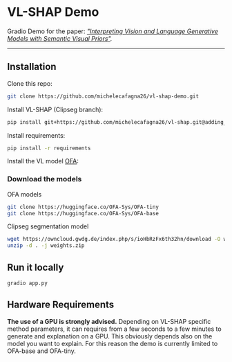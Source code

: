 # VL-SHAP Demo

Gradio Demo for the paper: *["Interpreting Vision and Language Generative Models with Semantic Visual Priors"](https://arxiv.org/abs/2304.14986).*

---

## Installation

Clone this repo:
```bash
git clone https://github.com/michelecafagna26/vl-shap-demo.git
```
Install VL-SHAP (Clipseg branch):
```bash
pip install git+https://github.com/michelecafagna26/vl-shap.git@adding_clipseg#egg=semshap
```
Install requirements:
```bash
pip install -r requirements
```
Install the VL model [OFA](https://github.com/OFA-Sys/OFA/blob/feature/add_transformers/transformers.md):

### Download the models

OFA models
```bash
git clone https://huggingface.co/OFA-Sys/OFA-tiny 
git clone https://huggingface.co/OFA-Sys/OFA-base
```

Clipseg segmentation model
```bash
wget https://owncloud.gwdg.de/index.php/s/ioHbRzFx6th32hn/download -O weights.zip
unzip -d . -j weights.zip
```

## Run it locally

```bash
gradio app.py
```

## Hardware Requirements
**The use of a GPU is strongly advised.**
Depending on VL-SHAP specific method parameters, it can requires from a few seconds to a few minutes to generate and explanation on a GPU.
This obviously depends also on the model you want to explain. For this reason the demo is currently limited to OFA-base and OFA-tiny.



